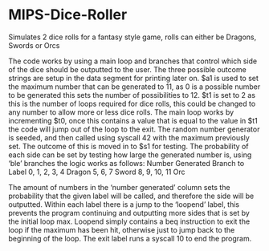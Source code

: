# MIPS-Dice-Roller
Simulates 2 dice rolls for a fantasy style game, rolls can either be Dragons, Swords or Orcs

The code works by using a main loop and branches that control which side of the dice should be outputted to the user. The three possible outcome strings are setup in the data segment for printing later on. $a1 is used to set the maximum number that can be generated to 11, as 0 is a possible number to be generated this sets the number of possibilities to 12. $t1 is set to 2 as this is the number of loops required for dice rolls, this could be changed to any number to allow more or less dice rolls. 
The main loop works by incrementing $t0, once this contains a value that is equal to the value in $t1 the code will jump out of the loop to the exit. The random number generator is seeded, and then called using syscall 42 with the maximum previously set. The outcome of this is moved in to $s1 for testing. The probability of each side can be set by testing how large the generated number is, using ‘ble’ branches the logic works as follows:
Number Generated	Branch to Label
0, 1, 2, 3, 4	Dragon
5, 6, 7	Sword
8, 9, 10, 11	Orc

The amount of numbers in the ‘number generated’ column sets the probability that the given label will be called, and therefore the side will be outputted.
Within each label there is a jump to the ‘loopend’ label, this prevents the program continuing and outputting more sides that is set by the initial loop max. Loopend simply contains a beq instruction to exit the loop if the maximum has been hit, otherwise just to jump back to the beginning of the loop. The exit label runs a syscall 10 to end the program.
